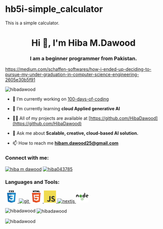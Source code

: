 # hb5i-simple_calculator
This is a simple calculator.

<h1 align="center">Hi 👋, I'm Hiba M.Dawood</h1>
<h3 align="center">I am a beginner programmer from Pakistan.</h3>

https://medium.com/schaffen-softwares/how-i-ended-up-deciding-to-pursue-my-under-graduation-in-computer-science-engineering-2605e30b5f91

<p align="left"> <img src="https://komarev.com/ghpvc/?username=hibadawood&label=Profile%20views&color=0e75b6&style=flat" alt="hibadawood" /> </p>

- 🔭 I’m currently working on [100-days-of-coding](https://github.com/HibaDawood)

- 🌱 I’m currently learning **cloud Applied generative AI**

- 👨‍💻 All of my projects are available at [https://github.com/HibaDawood](https://github.com/HibaDawood)

- 💬 Ask me about **Scalable, creative, cloud-based AI solution.**

- 📫 How to reach me **hibam.dawood25@gmail.com**

<h3 align="left">Connect with me:</h3>
<p align="left">
<a href="https://linkedin.com/in/hiba m dawood" target="blank"><img align="center" src="https://raw.githubusercontent.com/rahuldkjain/github-profile-readme-generator/master/src/images/icons/Social/linked-in-alt.svg" alt="hiba m dawood" height="30" width="40" /></a>
<a href="https://discord.gg/hiba043785" target="blank"><img align="center" src="https://raw.githubusercontent.com/rahuldkjain/github-profile-readme-generator/master/src/images/icons/Social/discord.svg" alt="hiba043785" height="30" width="40" /></a>
</p>

<h3 align="left">Languages and Tools:</h3>
<p align="left"> <a href="https://www.w3schools.com/css/" target="_blank" rel="noreferrer"> <img src="https://raw.githubusercontent.com/devicons/devicon/master/icons/css3/css3-original-wordmark.svg" alt="css3" width="40" height="40"/> </a> <a href="https://git-scm.com/" target="_blank" rel="noreferrer"> <img src="https://www.vectorlogo.zone/logos/git-scm/git-scm-icon.svg" alt="git" width="40" height="40"/> </a> <a href="https://www.w3.org/html/" target="_blank" rel="noreferrer"> <img src="https://raw.githubusercontent.com/devicons/devicon/master/icons/html5/html5-original-wordmark.svg" alt="html5" width="40" height="40"/> </a> <a href="https://developer.mozilla.org/en-US/docs/Web/JavaScript" target="_blank" rel="noreferrer"> <img src="https://raw.githubusercontent.com/devicons/devicon/master/icons/javascript/javascript-original.svg" alt="javascript" width="40" height="40"/> </a> <a href="https://nextjs.org/" target="_blank" rel="noreferrer"> <img src="https://cdn.worldvectorlogo.com/logos/nextjs-2.svg" alt="nextjs" width="40" height="40"/> </a> <a href="https://nodejs.org" target="_blank" rel="noreferrer"> <img src="https://raw.githubusercontent.com/devicons/devicon/master/icons/nodejs/nodejs-original-wordmark.svg" alt="nodejs" width="40" height="40"/> </a> </p>

<p><img align="left" src="https://github-readme-stats.vercel.app/api/top-langs?username=hibadawood&show_icons=true&locale=en&layout=compact" alt="hibadawood" /></p>

<p>&nbsp;<img align="center" src="https://github-readme-stats.vercel.app/api?username=hibadawood&show_icons=true&locale=en" alt="hibadawood" /></p>

<p><img align="center" src="https://github-readme-streak-stats.herokuapp.com/?user=hibadawood&" alt="hibadawood" /></p
